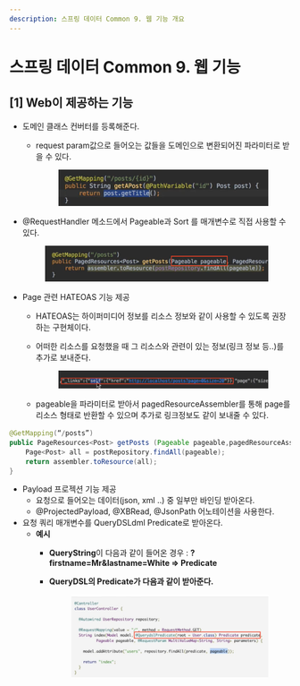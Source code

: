```yaml
---
description: 스프링 데이터 Common 9. 웹 기능 개요
---
```


# 스프링 데이터 Common 9. 웹 기능

## \[1] Web이 제공하는 기능

* 도메인 클래스 컨버터를 등록해준다.
  *   request param값으로 들어오는 값들을 도메인으로 변환되어진 파라미터로 받을 수 있다.



      <figure><img src=".gitbook/assets/image (3).png" alt=""><figcaption></figcaption></figure>
*   @RequestHandler 메소드에서 Pageable과 Sort 를 매개변수로 직접 사용할 수 있다.

    <figure><img src=".gitbook/assets/image (40).png" alt=""><figcaption></figcaption></figure>
* &#x20;Page 관련 HATEOAS 기능 제공
  * HATEOAS는 하이퍼미디어 정보를 리소스 정보와 같이 사용할 수 있도록 권장하는 구현체이다.
  *   어떠한 리소스를 요청했을 때 그 리소스와 관련이 있는 정보(링크 정보 등..)를 추가로 보내준다.

      <figure><img src=".gitbook/assets/image.png" alt=""><figcaption></figcaption></figure>
  * pageable을 파라미터로 받아서 pagedResourceAssembler를 통해 page를 리소스 형태로 반환할 수 있으며 추가로 링크정보도 같이 보내줄 수 있다.

```java
@GetMapping(“/posts”)
public PageResources<Post> getPosts (Pageable pageable,pagedResourceAssembler assembler){
	Page<Post> all = postRepository.findAll(pageable);
	return assembler.toResource(all);
}
```

* Payload 프로젝션 기능 제공
  * 요청으로 들어오는 데이터(json, xml ..) 중 일부만 바인딩 받아온다.
  * @ProjectedPayload, @XBRead, @JsonPath 어노테이션을 사용한다.
* 요청 쿼리 매개변수를 QueryDSLdml Predicate로 받아온다.
  * **예시**&#x20;
    * **QueryString**이 다음과 같이 들어온 경우 :  **?firstname=Mr\&lastname=White => Predicate**
    *   **QueryDSL의 Predicate가 다음과 같이 받아준다.**

        <figure><img src=".gitbook/assets/image (25).png" alt=""><figcaption></figcaption></figure>
